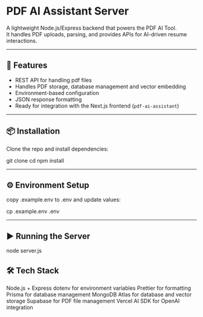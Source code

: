 # PDF AI Assistant Server

A lightweight Node.js/Express backend that powers the PDF AI Tool.  
It handles PDF uploads, parsing, and provides APIs for AI-driven resume interactions.

---

## 🚀 Features

- REST API for handling pdf files
- Handles PDF storage, database management and vector embedding
- Environment-based configuration
- JSON response formatting
- Ready for integration with the Next.js frontend (`pdf-ai-assistant`)

---

## 📦 Installation

Clone the repo and install dependencies:

git clone <your-repo-url>
cd <your-repo-url>
npm install

---

## ⚙️ Environment Setup

copy .example.env to .env and update values:

cp .example.env .env

---

## ▶️ Running the Server

node server.js

## 🛠 Tech Stack

Node.js + Express
dotenv for environment variables
Prettier for formatting
Prisma for database management
MongoDB Atlas for database and vector storage
Supabase for PDF file management
Vercel AI SDK for OpenAI integration
